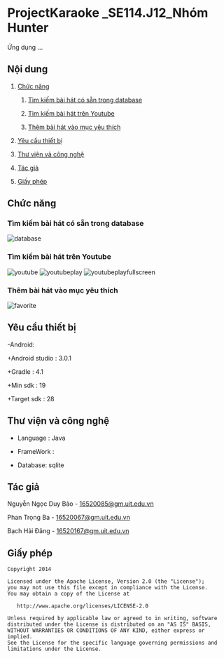 ﻿# ProjectKaraoke _SE114.J12_Nhóm Hunter

Ứng dụng ...

## Nội dung
1. [Chức năng](#chức-năng)

   1. [Tìm kiếm bài hát có sẵn trong database](#tìm-kiếm-bài-hát-có-sẵn-trong-database)

   1. [Tìm kiếm bài hát trên Youtube](#tìm-kiếm-bài-hát-trên-Youtube)
   
   1. [Thêm bài hát vào mục yêu thích](#thêm-bài-hát-vào-mục-yêu-thích)
   
1. [Yêu cầu thiết bị](#yêu-cầu-thiết-bị)

1. [Thư viện và công nghệ](#thư-viện-và-công-nghệ)

1. [Tác giả](#tác-giả)

1. [Giấy phép](#giấy-phép)

## Chức năng
### Tìm kiếm bài hát có sẵn trong database      
   
   ![database](https://user-images.githubusercontent.com/35907949/50275283-93dc1380-0471-11e9-9ee6-a31bc9b4d77d.PNG)
    
### Tìm kiếm bài hát trên Youtube
   
   ![youtube](https://user-images.githubusercontent.com/35907949/50275659-7bb8c400-0472-11e9-8186-c163ffaf55ef.PNG)
   ![youtubeplay](https://user-images.githubusercontent.com/35907949/50275686-85dac280-0472-11e9-915c-19e583c04ca2.PNG)
   ![youtubeplayfullscreen](https://user-images.githubusercontent.com/35907949/50275697-8c693a00-0472-11e9-9ca4-d0d06a1cc4f2.PNG)
    
### Thêm bài hát vào mục yêu thích
        
   ![favorite](https://user-images.githubusercontent.com/35907949/50275639-6ba0e480-0472-11e9-80f3-af13647c2e9b.PNG)

## Yêu cầu thiết bị
-Android:

   +Android studio : 3.0.1

   +Gradle : 4.1

   +Min sdk : 19

   +Target sdk : 28

## Thư viện và công nghệ

- Language : Java

- FrameWork : 

- Database: sqlite


## Tác giả
Nguyễn Ngọc Duy Bảo - 16520085@gm.uit.edu.vn

Phan Trọng Ba - 16520067@gm.uit.edu.vn

Bạch Hải Đăng - 16520167@gm.uit.edu.vn

## Giấy phép

    Copyright 2014

    Licensed under the Apache License, Version 2.0 (the "License");
    you may not use this file except in compliance with the License.
    You may obtain a copy of the License at

       http://www.apache.org/licenses/LICENSE-2.0

    Unless required by applicable law or agreed to in writing, software
    distributed under the License is distributed on an "AS IS" BASIS,
    WITHOUT WARRANTIES OR CONDITIONS OF ANY KIND, either express or implied.
    See the License for the specific language governing permissions and
    limitations under the License.
